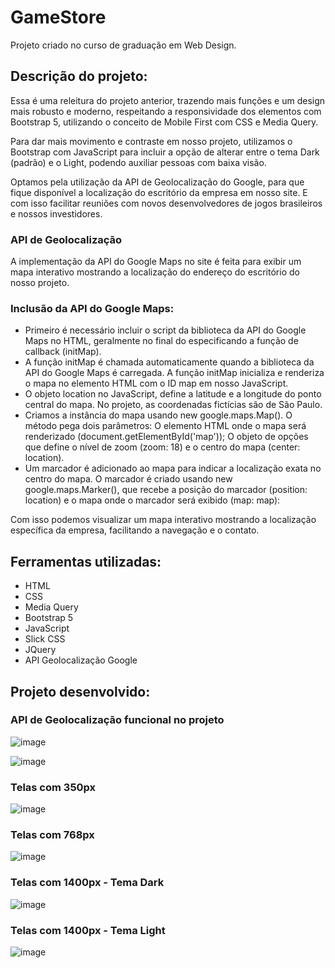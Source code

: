 # GameStore
Projeto criado no curso de graduação em Web Design.

<h2>Descrição do projeto: </h2>
Essa é uma releitura do projeto anterior, trazendo mais funções e um design mais robusto e moderno, respeitando a responsividade dos elementos com Bootstrap 5, utilizando o conceito de Mobile First com CSS e Media Query. 

Para dar mais movimento e contraste em nosso projeto, utilizamos o Bootstrap com JavaScript para incluir a opção de alterar entre o tema Dark (padrão) e o Light, podendo auxiliar pessoas com baixa visão. 

Optamos pela utilização da API de Geolocalização do Google, para que fique disponível a localização do escritório da empresa em nosso site. E com isso facilitar reuniões com novos desenvolvedores de jogos brasileiros e nossos investidores. 

<h3>API de Geolocalização</h3>

A implementação da API do Google Maps no site é feita para exibir um mapa interativo mostrando a localização do endereço do escritório do nosso projeto. 

<h3>Inclusão da API do Google Maps:</h3>

* Primeiro é necessário incluir o script da biblioteca da API  do Google Maps no HTML, geralmente no final do <body> especificando a função de callback (initMap).
* A função initMap é chamada automaticamente quando a biblioteca da API do Google Maps é carregada. A função initMap inicializa e renderiza o mapa no elemento HTML com o ID map em nosso JavaScript.
* O objeto location no JavaScript, define a latitude e a longitude do ponto central do mapa. No projeto, as coordenadas fictícias são de São Paulo.
* Criamos a instância do mapa usando new google.maps.Map(). O método pega dois parâmetros: O elemento HTML onde o mapa será renderizado (document.getElementById('map')); O objeto de opções que define o nível de zoom (zoom: 18) e o centro do mapa (center: location).
* Um marcador é adicionado ao mapa para indicar a localização exata no centro do mapa. O marcador é criado usando new google.maps.Marker(), que recebe a posição do marcador (position: location) e o mapa onde o marcador será exibido (map: map):

Com isso podemos visualizar um mapa interativo mostrando a localização específica da empresa, facilitando a navegação e o contato.

## Ferramentas utilizadas:

* HTML
* CSS
* Media Query 
* Bootstrap 5
* JavaScript  
* Slick CSS
* JQuery
* API Geolocalização Google

<h2> Projeto desenvolvido: </h2>

<h3>API de Geolocalização funcional no projeto </h3>

![image](https://github.com/cahetterich/GameStore/assets/148469247/ccf2e6dc-0e6b-4285-8015-879948edf351)


![image](https://github.com/cahetterich/GameStore/assets/148469247/57b62b0f-927d-4091-9080-181d61dfa36d)

<h3>Telas com 350px </h3>

![image](https://github.com/cahetterich/GameStore/assets/148469247/8f095012-46ee-4a99-9434-19e64e513db3)

<h3>Telas com 768px </h3>

![image](https://github.com/cahetterich/GameStore/assets/148469247/508c1e08-0cb7-4583-bc27-a47a3b933e5b)

<h3>Telas com 1400px - Tema Dark</h3>

![image](https://github.com/cahetterich/GameStore/assets/148469247/b497ba9a-ea72-405a-aff4-ba41a9dc865f)

<h3>Telas com 1400px - Tema Light</h3>

![image](https://github.com/cahetterich/GameStore/assets/148469247/69d36a07-3b64-4fe8-a031-24169cff80d6)

